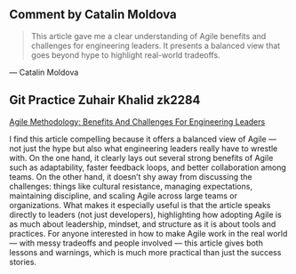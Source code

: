 ## Comment by Catalin Moldova

> This article gave me a clear understanding of Agile benefits and challenges for engineering leaders. It presents a balanced view that goes beyond hype to highlight real-world tradeoffs.

— Catalin Moldova
## Git Practice Zuhair Khalid zk2284
[Agile Methodology: Benefits And Challenges For Engineering Leaders](https://www.forbes.com/councils/forbestechcouncil/2023/07/19/agile-methodology-benefits-and-challenges-for-engineering-leaders/)

I find this article compelling because it offers a balanced view of Agile — not just the hype but also what engineering leaders really have to wrestle with. On the one hand, it clearly lays out several strong benefits of Agile such as adaptability, faster feedback loops, and better collaboration among teams. On the other hand, it doesn’t shy away from discussing the challenges: things like cultural resistance, managing expectations, maintaining discipline, and scaling Agile across large teams or organizations. What makes it especially useful is that the article speaks directly to leaders (not just developers), highlighting how adopting Agile is as much about leadership, mindset, and structure as it is about tools and practices. For anyone interested in how to make Agile work in the real world — with messy tradeoffs and people involved — this article gives both lessons and warnings, which is much more practical than just the success stories.
